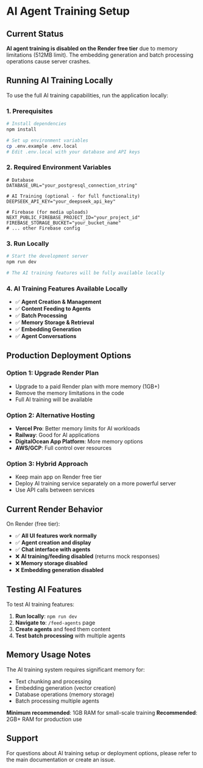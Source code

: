 # AI Agent Training Setup

## Current Status

**AI agent training is disabled on the Render free tier** due to memory limitations (512MB limit). The embedding generation and batch processing operations cause server crashes.

## Running AI Training Locally

To use the full AI training capabilities, run the application locally:

### 1. Prerequisites

```bash
# Install dependencies
npm install

# Set up environment variables
cp .env.example .env.local
# Edit .env.local with your database and API keys
```

### 2. Required Environment Variables

```env
# Database
DATABASE_URL="your_postgresql_connection_string"

# AI Training (optional - for full functionality)
DEEPSEEK_API_KEY="your_deepseek_api_key"

# Firebase (for media uploads)
NEXT_PUBLIC_FIREBASE_PROJECT_ID="your_project_id"
FIREBASE_STORAGE_BUCKET="your_bucket_name"
# ... other Firebase config
```

### 3. Run Locally

```bash
# Start the development server
npm run dev

# The AI training features will be fully available locally
```

### 4. AI Training Features Available Locally

- ✅ **Agent Creation & Management**
- ✅ **Content Feeding to Agents**
- ✅ **Batch Processing**
- ✅ **Memory Storage & Retrieval**
- ✅ **Embedding Generation**
- ✅ **Agent Conversations**

## Production Deployment Options

### Option 1: Upgrade Render Plan
- Upgrade to a paid Render plan with more memory (1GB+)
- Remove the memory limitations in the code
- Full AI training will be available

### Option 2: Alternative Hosting
- **Vercel Pro**: Better memory limits for AI workloads
- **Railway**: Good for AI applications
- **DigitalOcean App Platform**: More memory options
- **AWS/GCP**: Full control over resources

### Option 3: Hybrid Approach
- Keep main app on Render free tier
- Deploy AI training service separately on a more powerful server
- Use API calls between services

## Current Render Behavior

On Render (free tier):
- ✅ **All UI features work normally**
- ✅ **Agent creation and display**
- ✅ **Chat interface with agents**
- ❌ **AI training/feeding disabled** (returns mock responses)
- ❌ **Memory storage disabled**
- ❌ **Embedding generation disabled**

## Testing AI Features

To test AI training features:

1. **Run locally**: `npm run dev`
2. **Navigate to**: `/feed-agents` page
3. **Create agents** and feed them content
4. **Test batch processing** with multiple agents

## Memory Usage Notes

The AI training system requires significant memory for:
- Text chunking and processing
- Embedding generation (vector creation)
- Database operations (memory storage)
- Batch processing multiple agents

**Minimum recommended**: 1GB RAM for small-scale training
**Recommended**: 2GB+ RAM for production use

## Support

For questions about AI training setup or deployment options, please refer to the main documentation or create an issue.
